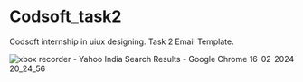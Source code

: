 # Codsoft_task2
Codsoft internship in uiux designing. Task 2 Email Template.


![xbox recorder - Yahoo India Search Results - Google Chrome 16-02-2024 20_24_56](https://github.com/Jenishajose/Codsoft_task2/assets/115530858/43345869-2d5f-4ebe-89af-c8df1d62c0a0)
